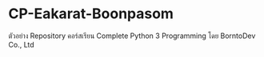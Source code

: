 # CP-Eakarat-Boonpasom
ตัวอย่าง Repository คอร์สเรียน Complete Python 3 Programming โดย BorntoDev Co., Ltd
